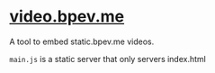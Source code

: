 # [video.bpev.me](https://video.bpev.me)

A tool to embed static.bpev.me videos.

`main.js` is a static server that only servers index.html
